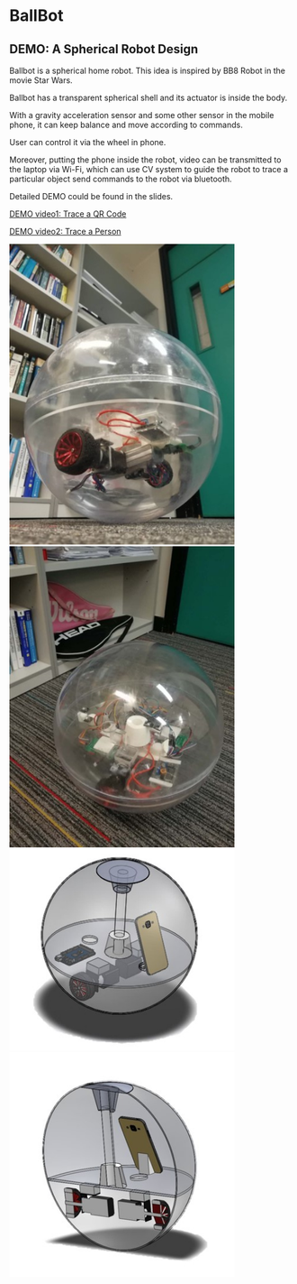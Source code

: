 # BallBot
## DEMO: A Spherical Robot Design

Ballbot is a spherical home robot. This idea is inspired by BB8 Robot in the movie Star Wars. 

Ballbot has a transparent spherical shell and its actuator is inside the body.

With a gravity acceleration sensor and some other sensor in the mobile phone, it can keep balance and move according to commands.

User can control it via the wheel in phone.

Moreover, putting the phone inside the robot, video can be transmitted to the laptop via Wi-Fi, which can use CV system to guide the robot to trace a particular object send commands to the robot via bluetooth.

Detailed DEMO could be found in the slides.

[DEMO video1: Trace a QR Code](https://www.youtube.com/watch?v=fHlDRGBHf4k)

[DEMO video2: Trace a Person](https://www.youtube.com/watch?v=3ZY-2NTlDvw)

<img src="https://github.com/zslwyuan/BallBot/blob/master/pic1_of_ballbot.jpg" width="400"> 
<img src="https://github.com/zslwyuan/BallBot/blob/master/pic2_of_ballbot.jpg" width="400"> 
<img src="https://github.com/zslwyuan/BallBot/blob/master/pic3_of_ballbot.jpg" width="400"> 
<img src="https://github.com/zslwyuan/BallBot/blob/master/pic4_of_ballbot.jpg" width="400"> 
